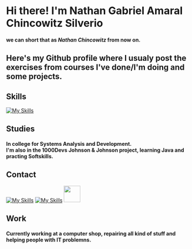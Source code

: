 # Hi there! I'm Nathan Gabriel Amaral Chincowitz Silverio
#### we can short that as *Nathan Chincowitz* from now on.
## Here's my Github profile where I usualy post the exercises from courses I've done/I'm doing and some projects.
## Skills
[![My Skills](https://skillicons.dev/icons?i=java,python,vscode,windows,js,html)](https://skillicons.dev)
## Studies
#### In college for Systems Analysis and Development.<br> I'm also in the 1000Devs Johnson & Johnson project, learning Java and practing Softskills.
## Contact <br>
<a href ="mailto:nathanchincowitz+linedin@gmail.com">![My Skills](https://skillicons.dev/icons?i=gmail)</a>
<a href="https://github.com/NathanChincowitz" target="_blank">![My Skills](https://skillicons.dev/icons?i=github)</a>
<a href="https://www.linkedin.com/in/nathan-chincowitz/en" target="_blank"><img src="https://cdn.jsdelivr.net/gh/devicons/devicon@latest/icons/linkedin/linkedin-original.svg" width="45" height="45"/></a>


## Work
#### Currently working at a computer shop, repairing all kind of stuff and helping people with IT problemns.
